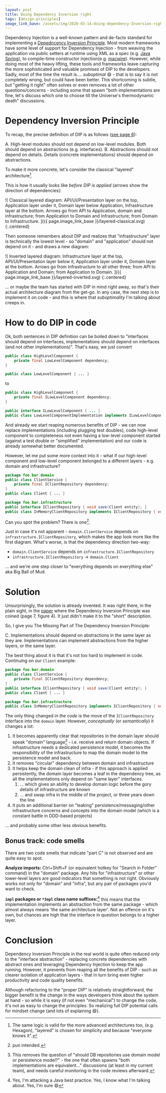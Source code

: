```yaml
---
layout: post
title: Doing Dependency Inversion right
tags: [design-principles]
image_link_base: /assets/img/2020-03-14-doing-dependency-Inversion-right
---
```


Dependency Injection is a well-known pattern and de-facto standard for implementing a [Depedncency Inversion
Principle][DIP]. Most modern frameworks have some level of support for Dependency Injection - from weaving the 
application via public setters at runtime using XML as a spec (e.g. [Java Spring][spring]), to compile-time 
constructor injection(e.g. [macwire](https://github.com/softwaremill/macwire)). However, while doing most of
the heavy lifting, these tools and frameworks leave capturing the more sophisticated and valuable promises of DIP 
to the developers. Sadly, most of the time the result is.... _suboptimal_ :smile: - that is to say it is not completely
wrong, but could have been better. This shortcoming is subtle, but "getting it right" often solves or even removes
a lot of other questions/concerns - including some that spawn "both implementations are fine, let's discuss 
which one to choose till the Universe's thermodynamic death" discussions.

[DIP]: https://web.archive.org/web/20110714224327/http://www.objectmentor.com/resources/articles/dip.pdf
[spring]: https://docs.spring.io/spring/docs/current/spring-framework-reference/core.html#beans-factory-metadata
[spring-annotations]: https://docs.spring.io/spring/docs/current/spring-framework-reference/core.html#beans-annotation-config

# Dependency Inversion Principle

To recap, the precise definition of DIP is as follows ([see page 6][DIP]):

> 
A. High-level modules should not depend on low-level modules. Both should depend on abstractions (e.g. interfaces).
B. Abstractions should not depend on details. Details (concrete implementations) should depend on abstractions.

To make it more concrete, let's consider the classical "layered" architecture[^1].

This is how it usually looks like _before DIP is applied_ (arrows show the direction of dependencies):

![
    Classical layered diagram: API/UI/Presentation layer on the top, Application layer under it, 
    Domain layer below Application, Infrastructure layer at the bottom. 
    Arrows go from API to Application, domain and infrastructure; from Application to Domain and Infrastructure;
    from Domain to Infrastructure.
]({{ page.image_link_base }}/layered-classical.svg)
{:.centered}

Then someone remembers about DIP and realizes that "infrastructure" layer is technically the lowest level - so "domain"
and "application" should not depend on it - and draws a new diagram:

![
    Inverted layered diagram: Infrastructure layer at the top, API/UI/Presentation layer below it, 
    Application layer under it, Domain layer at the bottom. 
    Arrows go from Infrastructure to all other three; from API to Application and Domain; from Application to Domain.
]({{ page.image_link_base }}/layered-inverted.svg)
{:.centered}

[^1]: The same logic is valid for the more advanced architectures too, (e.g. Hexagon), "layered" is chosen for 
    simplicity and because "everyone knows it".
    
... or maybe the team has started with DIP in mind right away, so that's their actual architecture diagram from the get-go.
In any case, the next step is to implement it on code - and this is where that _suboptimality_ I'm talking about creeps in.

# How to do DIP in code 

Ok, both sentences in DIP definition can be boiled down to "interfaces should depend on interfaces, 
implementations should depend on interfaces (and not other implementations)". That's easy, we just convert 


```java
public class HighLevelComponent {
    private final LowLevelComponent dependency;
}

public class LowLevelComponent { ... }
``` 

to 

```java
public class HighLevelComponent {
    private final ILowLevelComponent dependency;
}

public interface ILowLevelComponent { ... }
public class LowLevelComponentImplementation implements ILowLevelComponent { ... }
```

And already we start reaping numerous benefits of DIP - we can now replace implementations (including plugging test 
doubles), code high-level component to completeness not even having a low-level component started (against a test
double or "simplified" implementation) and our code is already somewhat better documented.

However, let me put some more context into it - what if our high-level component and low-level component belonged to a
different layers - e.g. domain and infrastructure?

```java
package foo.bar.domain
public class ClientService {
    private final IClientRepository dependency;
}
public class Client { ... }

package foo.bar.infrastructure
public interface IClientRepository { void save(Client entity); }
public class InMemoryClientRepository implements IClientRepository { void save(Client entity); }
```

Can you spot the problem? There is one[^2].

Just in case it's not apparent - `domain.ClientService` depends on `infrastructure.IClientRepository`, which makes the
app look more like the first diagram. What's worse, is that the dependency direction two-way:

* `domain.ClientService` depends on `infrastructure.IClientRepository`
* `infrastructure.IClientRepository` -> `domain.Client`

... and we're one step closer to "everything depends on everything else" aka Big Ball of Mud.

[^2]: pun intended.

# Solution

Unsurprisingly, the solution is already invented. It was right there, in the plain sight, in the [paper][DIP] where
the Dependency Inversion Principle was coined (page 7, figure 4). It just didn't make it to the "short" description.

So, I give you The Missing Part of The Dependency Inversion Principle:  

>
C. Implementations should depend on abstractions in the same layer as they are. Implementations can implement
abstractions from the higher layers, or the same layer.

The best thing about it is that it's not too hard to implement in code. Continuing on our `Client` example:

```java
package foo.bar.domain
public class ClientService {
    private final IClientRepository dependency;
}
public interface IClientRepository { void save(Client entity); }
public class Client { ... }

package foo.bar.infrastructure
public class InMemoryClientRepository implements IClientRepository { void save(Client entity); }
```

The only thing changed _in the code_ is the move of the `IClientRepository` interface into the `domain` layer. However, 
_conceptually_ (or _semantically_) it changes a lot:

1. It becomes apparently clear that repositories in the domain layer should speak "domain" language[^3] - i.e. receive
and return domain objects. If infrastructure needs a dedicated persistence model, it becomes the responsibility of the
infrastructure to map the domain model to the persistence model and back.
2. It removes "circular" dependency between domain and infrastructure
3. It helps keep the domain clean of infra - if this approach is applied persistently, the domain layer becomes a leaf
in the dependency tree, as all the implementations only depend on "same layer" interfaces.
    1. ... which gives an ability to develop domain logic before the gory details of infrastructure are known
    2. ... and swap infra in the middle of the project, or three years down the line
4. It puts an additional barrier on "leaking" persistence/messaging/other infrastructure concerns and concepts into 
the domain model (which is a constant battle in DDD-based projects)

... and probably some other less obvious benefits.

[^3]: This removes the question of "should DB repositories use domain model or persistence model?" - the one
    that often spawns "both implementations are equivalent..." discussions (at least in my current team), and needs 
    careful monitoring in the code reviews afterward.
    
## Bonus track: code smells

There are two code smells that indicate "part C" is not observed and are quite easy to spot.

**Analyze imports:** Ctrl+Shift+F (or equivalent hotkey for "Search in Folder" command) in the "domain" package. 
Any hits for "infrastructure" or other lower-level layers are good indicators that something is not right. Obviously 
works not only for "domain" and "infra", but any pair of packages you'd want to check.

**`impl` packages or `*Impl` class name suffixes:**[^4] this means that the implementation implements an abstraction 
from the same package - which almost always means 'the same architecture layer'. Not an offence on it's own, but
chances are high that the interface in question belongs to a higher layer. 

[^4]: Yes, I'm attacking a Java best practice. Yes, I know what I'm talking about. Yes, I'm sure :smile: 

# Conclusion

Dependency Inversion Principle in the real world is quite often reduced only to the "interface abstraction" - replacing
concrete dependencies with abstract ones and leveraging Dependency Injection to keep the app running. However, it
prevents from reaping all the benefits of DIP - such as clearer isolation of application layers - that in turn bring
even higher productivity and code quality benefits.

Although refactoring to the "proper DIP" is relatively straightforward, the bigger benefit is the change in the ways
developers think about the system at hand - so while it is easy (if not even "mechanical") to change the code, it's not
as easy to change the principles. So realizing full DIP potential calls for mindset change 
(and lots of explaining :smile:).
